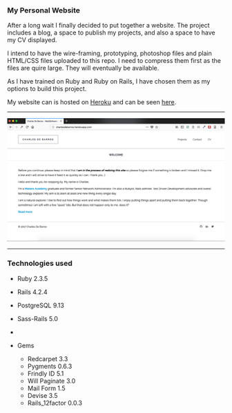 ### My Personal Website

After a long wait I finally decided to put together a website. The project includes a blog, a space to publish my projects, and also a space to have my CV displayed.

I intend to have the wire-framing, prototyping, photoshop files and plain HTML/CSS files uploaded to this repo. I need to compress them first as the files are quire large. They will eventually be available.

As I have trained on Ruby and Ruby on Rails, I have chosen them as my options to build this project.

My website can is hosted on [Heroku](https://www.heroku.com/) and can be seen [here](https://charlesdebarros.herokuapp.com/).

***

![image](https://raw.githubusercontent.com/charlesdebarros/My-Blog/master/app/assets/images/screenshot.jpg)

***

### Technologies used

* Ruby 2.3.5
* Rails 4.2.4
* PostgreSQL 9.13
* Sass-Rails 5.0
*

* Gems
  - Redcarpet 3.3
  - Pygments 0.6.3
  - Frindly ID 5.1
  - Will Paginate 3.0
  - Mail Form 1.5
  - Devise 3.5
  - Rails_12factor 0.0.3
